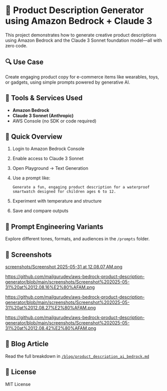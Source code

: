 # 🧠 Product Description Generator using Amazon Bedrock + Claude 3

This project demonstrates how to generate creative product descriptions using Amazon Bedrock and the Claude 3 Sonnet foundation model—all with zero code.

## 🔍 Use Case

Create engaging product copy for e-commerce items like wearables, toys, or gadgets, using simple prompts powered by generative AI.

## 🧰 Tools & Services Used

- **Amazon Bedrock**
- **Claude 3 Sonnet (Anthropic)**
- AWS Console (no SDK or code required)

## 🚀 Quick Overview

1. Login to Amazon Bedrock Console
2. Enable access to Claude 3 Sonnet
3. Open Playground → Text Generation
4. Use a prompt like:

   ```
   Generate a fun, engaging product description for a waterproof smartwatch designed for children ages 6 to 12.
   ```

5. Experiment with temperature and structure
6. Save and compare outputs

## 🧪 Prompt Engineering Variants

Explore different tones, formats, and audiences in the `/prompts` folder.

## 📸 Screenshots

[screenshots/Screenshot 2025-05-31 at 12.08.07 AM.png
](https://github.com/mailgurudev/aws-bedrock-product-description-generator/blob/main/screenshots/Screenshot%202025-05-31%20at%2012.08.07%E2%80%AFAM.png)

https://github.com/mailgurudev/aws-bedrock-product-description-generator/blob/main/screenshots/Screenshot%202025-05-31%20at%2012.08.16%E2%80%AFAM.png

https://github.com/mailgurudev/aws-bedrock-product-description-generator/blob/main/screenshots/Screenshot%202025-05-31%20at%2012.08.27%E2%80%AFAM.png

https://github.com/mailgurudev/aws-bedrock-product-description-generator/blob/main/screenshots/Screenshot%202025-05-31%20at%2012.08.42%E2%80%AFAM.png

## 📘 Blog Article

Read the full breakdown in [`/blog/product_description_ai_bedrock.md`](./blog/product_description_ai_bedrock.md)

## 📜 License

MIT License
